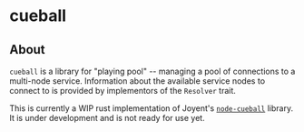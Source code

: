 # cueball

## About

`cueball` is a library for "playing pool" -- managing a pool of connections to a
multi-node service. Information about the available service nodes to connect to
is provided by implementors of the `Resolver` trait.

This is currently a WIP rust implementation of Joyent's
[`node-cueball`](https://github.com/joyent/node-cueball) library. It is under
development and is not ready for use yet.
